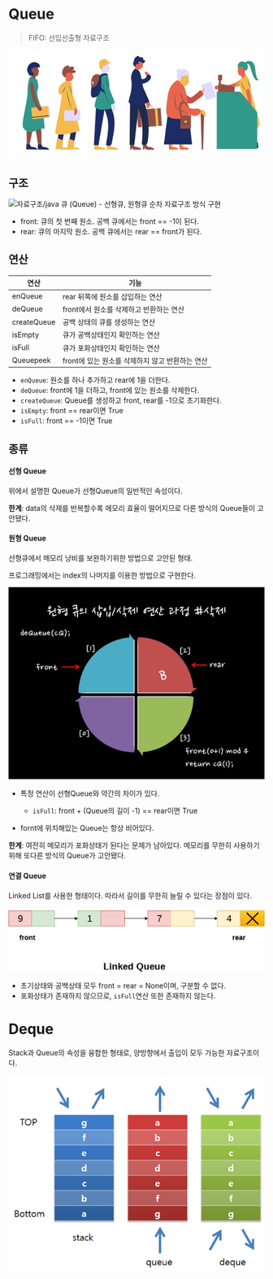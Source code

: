# Queue

> FIFO: 선입선출형 자료구조

![JavaScript Queue: How to Implement a Queue Using a JavaScript Array](Queue.assets/queue-at-a-bank.png)



## 구조

![자료구조/java 큐 (Queue) - 선형큐, 원형큐 순차 자료구조 방식 구현](https://img1.daumcdn.net/thumb/R800x0/?scode=mtistory2&fname=https%3A%2F%2Ft1.daumcdn.net%2Fcfile%2Ftistory%2F25757B4556384E322B)

- front: 큐의 첫 번째 원소. 공백 큐에서는 front == -1이 된다.
- rear: 큐의 마지막 원소. 공백 큐에서는 rear == front가 된다.



## 연산

| 연산        | 기능                                            |
| ----------- | ----------------------------------------------- |
| enQueue     | rear 뒤쪽에 원소를 삽입하는 연산                |
| deQueue     | front에서 원소를 삭제하고 반환하는 연산         |
| createQueue | 공백 상태의 큐를 생성하는 연산                  |
| isEmpty     | 큐가 공백상태인지 확인하는 연산                 |
| isFull      | 큐가 포화상태인지 확인하는 연산                 |
| Queuepeek   | front에 있는 원소를 삭제하지 않고 반환하는 연산 |

- `enQueue`: 원소를 하나 추가하고 rear에 1을 더한다.
- `deQueue`: front에 1을 더하고, front에 있는 원소를 삭제한다.
- `createQueue`: Queue를 생성하고 front, rear를 -1으로 초기화한다.
- `isEmpty`: front == rear이면 True
- `isFull`: front == -1이면 True



## 종류

#### 선형 Queue

위에서 설명한 Queue가 선형Queue의 일반적인 속성이다.

__한계__: data의 삭제를 반복할수록 메모리 효율이 떨어지므로 다른 방식의 Queue들이 고안됐다.



#### 원형 Queue

선형큐에서 메모리 낭비를 보완하기위한 방법으로 고안된 형태.

프로그래밍에서는 index의 나머지를 이용한 방법으로 구현한다.

![자료구조 큐](Queue.assets/-31-638.jpg)

- 특정 연산이 선형Queue와 약간의 차이가 있다.
  - `isFull`: front + (Queue의 길이 -1) == rear이면 True

- fornt에 위치해있는 Queue는 항상 비어있다.

__한계__: 여전히 메모리가 포화상태가 된다는 문제가 남아있다. 메모리를 무한히 사용하기 위해 또다른 방식의 Queue가 고안됐다.



#### 연결 Queue

Linked List를 사용한 형태이다. 따라서 길이를 무한히 늘릴 수 있다는 장점이 있다.

![Linked List Implementation of Queue - javatpoint](Queue.assets/linked-list-implementation-of-queue.png)

- 초기상태와 공백상태 모두 front = rear = None이며, 구분할 수 없다.
- 포화상태가 존재하지 않으므로, `isFull`연산 또한 존재하지 않는다.



# Deque

Stack과 Queue의 속성을 융합한 형태로, 양방향에서 출입이 모두 가능한 자료구조이다.

![자료구조 스택(Stack) / 큐(Queue) / 데크(Deque) - 사적인 저장공간](Queue.assets/queue1.png)

